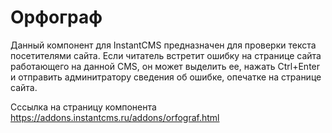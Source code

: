 # Орфограф
Данный компонент для InstantCMS предназначен для проверки текста посетителями сайта.
Если читатель встретит ошибку на странице сайта работающего на данной CMS, он может выделить ее, 
нажать Ctrl+Enter и отправить админитратору сведения об ошибке, опечатке на странице сайта. 

Сссылка на страницу компонента https://addons.instantcms.ru/addons/orfograf.html